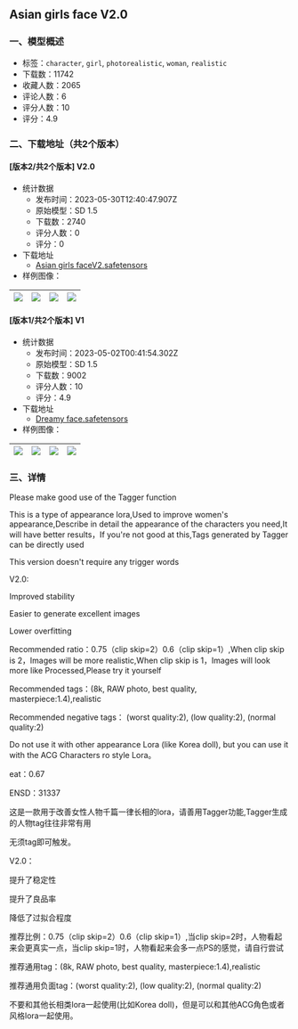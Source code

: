 ## Asian girls face V2.0
### 一、模型概述

- 标签：`character`, `girl`, `photorealistic`, `woman`, `realistic`
- 下载数：11742
- 收藏人数：2065
- 评论人数：6
- 评分人数：10
- 评分：4.9

### 二、下载地址（共2个版本）

#### [版本2/共2个版本] V2.0

- 统计数据
  - 发布时间：2023-05-30T12:40:47.907Z
  - 原始模型：SD 1.5
  - 下载数：2740
  - 评分人数：0
  - 评分：0
- 下载地址
  - [Asian girls faceV2.safetensors](https://civitai.com/api/download/models/59880)
- 样例图像：

| <img src="https://image.civitai.com/xG1nkqKTMzGDvpLrqFT7WA/eda7b00f-d172-4dd7-e6d1-08442c475300/width=450/653967.jpeg" /> | <img src="https://image.civitai.com/xG1nkqKTMzGDvpLrqFT7WA/7748c1c4-0453-4e84-289a-0ff0e2770a00/width=450/653783.jpeg" /> | <img src="https://image.civitai.com/xG1nkqKTMzGDvpLrqFT7WA/c39f129b-4169-4a9c-55b7-c81d63fca700/width=450/654009.jpeg" /> | <img src="https://image.civitai.com/xG1nkqKTMzGDvpLrqFT7WA/aaaa99fe-520f-41ec-ae4c-9e28012bfb00/width=450/654017.jpeg" /> |
| ---- | ---- | ---- | ---- |

#### [版本1/共2个版本] V1

- 统计数据
  - 发布时间：2023-05-02T00:41:54.302Z
  - 原始模型：SD 1.5
  - 下载数：9002
  - 评分人数：10
  - 评分：4.9
- 下载地址
  - [Dreamy face.safetensors](https://civitai.com/api/download/models/28542)
- 样例图像：

| <img src="https://image.civitai.com/xG1nkqKTMzGDvpLrqFT7WA/6d25ac0c-6792-4927-38f2-fc93b4ac2d00/width=450/321424.jpeg" /> | <img src="https://image.civitai.com/xG1nkqKTMzGDvpLrqFT7WA/381f9e8d-80ee-4d74-53b0-b30d43e42400/width=450/321431.jpeg" /> | <img src="https://image.civitai.com/xG1nkqKTMzGDvpLrqFT7WA/bc1077cb-071c-4559-e041-b9f0fdc17a00/width=450/321430.jpeg" /> | <img src="https://image.civitai.com/xG1nkqKTMzGDvpLrqFT7WA/5bd35b12-b521-4dc8-ac3f-16d99ac90500/width=450/321429.jpeg" /> |
| ---- | ---- | ---- | ---- |


### 三、详情
<p>Please make good use of the Tagger function</p><p>This is a type of appearance lora,Used to improve women's appearance,Describe in detail the appearance of the characters you need,It will have better results，If you're not good at this,Tags generated by Tagger can be directly used</p><p>This version doesn't require any trigger words</p><p>V2.0:</p><p>Improved stability</p><p>Easier to generate excellent images</p><p>Lower overfitting</p><p>Recommended ratio：0.75（clip skip=2）0.6（clip skip=1）,When clip skip is 2，Images will be more realistic,When clip skip is 1，Images will look more like Processed,Please try it yourself</p><p>Recommended tags：(8k, RAW photo, best quality, masterpiece:1.4),realistic</p><p>Recommended negative tags： (worst quality:2), (low quality:2), (normal quality:2)</p><p>Do not use it with other appearance Lora (like Korea doll), but you can use it with the ACG Characters ro style Lora。</p><p>eat：0.67</p><p>ENSD：31337</p><p>这是一款用于改善女性人物千篇一律长相的lora，请善用Tagger功能,Tagger生成的人物tag往往非常有用</p><p>无须tag即可触发。</p><p>V2.0：</p><p>提升了稳定性</p><p>提升了良品率</p><p>降低了过拟合程度</p><p>推荐比例：0.75（clip skip=2）0.6（clip skip=1）,当clip skip=2时，人物看起来会更真实一点，当clip skip=1时，人物看起来会多一点PS的感觉，请自行尝试</p><p>推荐通用tag：(8k, RAW photo, best quality, masterpiece:1.4),realistic</p><p>推荐通用负面tag：(worst quality:2), (low quality:2), (normal quality:2)</p><p>不要和其他长相类lora一起使用(比如Korea doll)，但是可以和其他ACG角色或者风格lora一起使用。</p>
